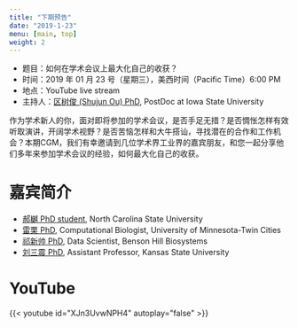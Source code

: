 ```yaml
---
title: "下期预告"
date: "2019-1-23"
menu: [main, top]
weight: 2
---
```



- 题目：如何在学术会议上最大化自己的收获？
- 时间：2019 年 01 月 23 号（星期三），美西时间（Pacific Time）6:00 PM
- 地点：YouTube live stream 
- 主持人：[区树俊 (Shujun Ou) PhD](https://scholar.google.com/citations?user=u-B7aHYAAAAJ&hl=en), PostDoc at Iowa State University

作为学术新人的你，面对即将参加的学术会议，是否手足无措？是否惆怅怎样有效听取演讲，开阔学术视野？是否苦恼怎样和大牛搭讪，寻找潜在的合作和工作机会？本期CGM，我们有幸邀请到几位学术界工业界的嘉宾朋友，和您一起分享他们多年来参加学术会议的经验，如何最大化自己的收获。

# 嘉宾简介

- [郝樾 PhD student](https://scholar.google.com/citations?user=UoI3bSQAAAAJ&hl=en), North Carolina State University
- [雷栗 PhD](https://scholar.google.com/citations?user=-kbYWUwAAAAJ&hl=en), Computational Biologist, University of Minnesota-Twin Cities
- [祁新帅 PhD](https://scholar.google.com.hk/citations?user=Fw3jawUAAAAJ&hl=en), Data Scientist, Benson Hill Biosystems
- [刘三震 PhD](https://plantgenomics.ksu.edu/liulab/), Assistant Professor, Kansas State University

# YouTube

{{< youtube id="XJn3UvwNPH4" autoplay="false" >}}
